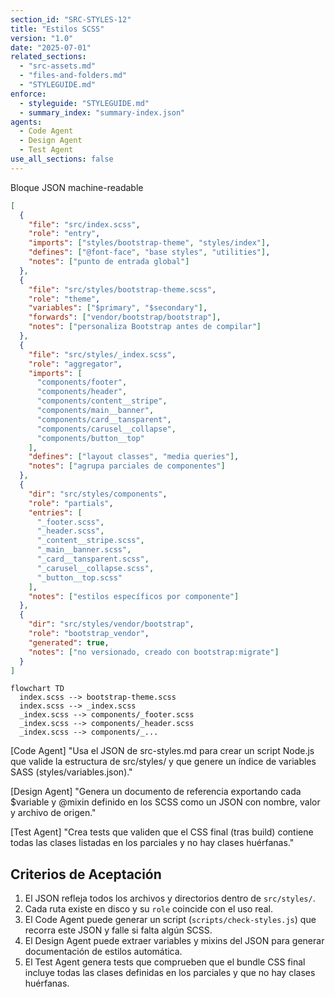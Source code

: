 ```yaml
---
section_id: "SRC-STYLES-12"
title: "Estilos SCSS"
version: "1.0"
date: "2025-07-01"
related_sections:
  - "src-assets.md"
  - "files-and-folders.md"
  - "STYLEGUIDE.md"
enforce:
  - styleguide: "STYLEGUIDE.md"
  - summary_index: "summary-index.json"
agents:
  - Code Agent
  - Design Agent
  - Test Agent
use_all_sections: false
---
```


Bloque JSON machine-readable
```json
[
  {
    "file": "src/index.scss",
    "role": "entry",
    "imports": ["styles/bootstrap-theme", "styles/index"],
    "defines": ["@font-face", "base styles", "utilities"],
    "notes": ["punto de entrada global"]
  },
  {
    "file": "src/styles/bootstrap-theme.scss",
    "role": "theme",
    "variables": ["$primary", "$secondary"],
    "forwards": ["vendor/bootstrap/bootstrap"],
    "notes": ["personaliza Bootstrap antes de compilar"]
  },
  {
    "file": "src/styles/_index.scss",
    "role": "aggregator",
    "imports": [
      "components/footer",
      "components/header",
      "components/content__stripe",
      "components/main__banner",
      "components/card__tansparent",
      "components/carusel__collapse",
      "components/button__top"
    ],
    "defines": ["layout classes", "media queries"],
    "notes": ["agrupa parciales de componentes"]
  },
  {
    "dir": "src/styles/components",
    "role": "partials",
    "entries": [
      "_footer.scss",
      "_header.scss",
      "_content__stripe.scss",
      "_main__banner.scss",
      "_card__tansparent.scss",
      "_carusel__collapse.scss",
      "_button__top.scss"
    ],
    "notes": ["estilos específicos por componente"]
  },
  {
    "dir": "src/styles/vendor/bootstrap",
    "role": "bootstrap_vendor",
    "generated": true,
    "notes": ["no versionado, creado con bootstrap:migrate"]
  }
]
```

```mermaid
flowchart TD
  index.scss --> bootstrap-theme.scss
  index.scss --> _index.scss
  _index.scss --> components/_footer.scss
  _index.scss --> components/_header.scss
  _index.scss --> components/_...
```

[Code Agent]
"Usa el JSON de src-styles.md para crear un script Node.js que valide la estructura de src/styles/ y que genere un índice de variables SASS (styles/variables.json)."

[Design Agent]
"Genera un documento de referencia exportando cada $variable y @mixin definido en los SCSS como un JSON con nombre, valor y archivo de origen."

[Test Agent]
"Crea tests que validen que el CSS final (tras build) contiene todas las clases listadas en los parciales y no hay clases huérfanas."

## Criterios de Aceptación
1. El JSON refleja todos los archivos y directorios dentro de `src/styles/`.
2. Cada ruta existe en disco y su `role` coincide con el uso real.
3. El Code Agent puede generar un script (`scripts/check-styles.js`) que recorra este JSON y falle si falta algún SCSS.
4. El Design Agent puede extraer variables y mixins del JSON para generar documentación de estilos automática.
5. El Test Agent genera tests que comprueben que el bundle CSS final incluye todas las clases definidas en los parciales y que no hay clases huérfanas.
